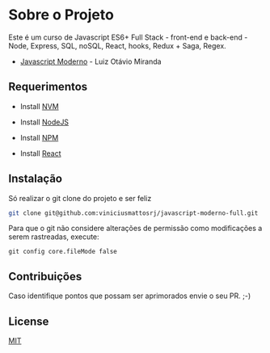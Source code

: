 # Sobre o Projeto

Este é um curso de Javascript ES6+ Full Stack - front-end e back-end - Node, Express, SQL, noSQL, React, hooks, Redux + Saga, Regex.
- <a href="https://www.udemy.com/course/curso-de-javascript-moderno-do-basico-ao-avancado/">Javascript Moderno</a> - Luiz Otávio Miranda

## Requerimentos

- Install <a href="#">NVM</a>

- Install <a href="#">NodeJS</a>

- Install <a href="#">NPM</a>

- Install <a href="#">React</a>


## Instalação

Só realizar o git clone do projeto e ser feliz
```bash
git clone git@github.com:viniciusmattosrj/javascript-moderno-full.git
```
Para que o git não considere alterações de permissão como modificações a serem rastreadas, execute:
```
git config core.fileMode false
```

## Contribuições
Caso identifique pontos
que possam ser aprimorados envie o seu PR. ;-)

## License
[MIT](https://choosealicense.com/licenses/mit/)

